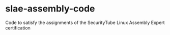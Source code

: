 # slae-assembly-code
Code to satisfy the assignments of the SecurityTube Linux Assembly Expert certification
